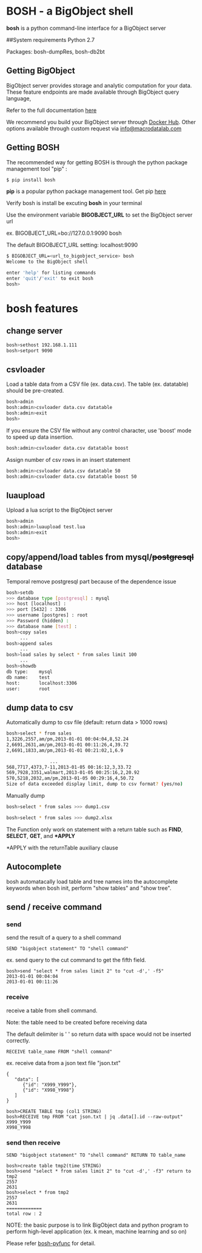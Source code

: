 # BOSH - a BigObject shell

**bosh** is a python command-line interface for a BigObject server

##System requirements
Python 2.7

Packages: bosh-dumpRes, bosh-db2bt

## Getting BigObject

BigObject server provides storage and analytic computation for your data.
These feature endpoints are made available through BigObject query language,

Refer to the full documentation [here](https://docs.bigobject.io/)

We recommend you build your BigObject server through
[Docker Hub](https://registry.hub.docker.com/u/macrodata/bigobject/).  Other options available through custom
request via info@macrodatalab.com

## Getting BOSH

The recommended way for getting BOSH is through the python package management tool "pip" :

```bash
$ pip install bosh
```

**pip** is a popular python package management tool.  Get pip
[here](https://pip.pypa.io/en/latest/installing.html)

Verify bosh is install be excuting **bosh** in your terminal
 
Use the environment variable **BIGOBJECT_URL**  to set the BigObject server url

ex. BIGOBJECT_URL=bo://127.0.0.1:9090 bosh

The default BIGOBJECT_URL setting: localhost:9090 

```bash
$ BIGOBJECT_URL=<url_to_bigobject_service> bosh
Welcome to the BigObject shell

enter 'help' for listing commands
enter 'quit'/'exit' to exit bosh
bosh>
```

# bosh features
## change server
```bash
bosh>sethost 192.168.1.111
bosh>setport 9090
```

## csvloader
Load a table data from a CSV file (ex. data.csv). The table (ex. datatable) should be pre-created.
```bash
bosh>admin
bosh:admin>csvloader data.csv datatable
bosh:admin>exit
bosh>
```
If you ensure the CSV file without any control character, use 'boost' mode to speed up data insertion.
```bash
bosh:admin>csvloader data.csv datatable boost
```
Assign number of csv rows in an insert statement
```bash
bosh:admin>csvloader data.csv datatable 50
bosh:admin>csvloader data.csv datatable boost 50
```

## luaupload
Upload a lua script to the BigObject server
```bash
bosh>admin
bosh:admin>luaupload test.lua
bosh:admin>exit
bosh>
```

## copy/append/load tables from mysql/~~postgresql~~ database
Temporal remove postgresql part because of the dependence issue
```bash
bosh>setdb
>>> database type [postgresql] : mysql
>>> host [localhost] : 
>>> port [5432] : 3306
>>> username [postgres] : root 
>>> Password (hidden) : 
>>> database name [test] : 
bosh>copy sales
     ...
bosh>append sales
     ...
bosh>load sales by select * from sales limit 100
     ...
bosh>showdb
db type:	mysql
db name:	test
host:		localhost:3306
user:		root
```

## dump data to csv
Automatically dump to csv file (default: return data > 1000 rows)
```bash
bosh>select * from sales
1,3226,2557,am/pm,2013-01-01 00:04:04,8,52.24
2,6691,2631,am/pm,2013-01-01 00:11:26,4,39.72
2,6691,1833,am/pm,2013-01-01 00:21:02,1,6.9

                ...
568,7717,4373,7-11,2013-01-05 00:16:12,3,33.72
569,7928,3351,walmart,2013-01-05 00:25:16,2,20.92
570,5218,2032,am/pm,2013-01-05 00:29:16,4,50.72
Size of data exceeded display limit, dump to csv format? (yes/no)
```
Manually dump
```bash
bosh>select * from sales >>> dump1.csv

bosh>select * from sales >>> dump2.xlsx
```
The Function only work on statement with a return table such as **FIND**, **SELECT**, **GET**, and **\*APPLY**

\*APPLY with the returnTable auxiliary clause

## Autocomplete

bosh automatacally load table and tree names into the autocomplete keywords when bosh init, perform "show tables" and "show tree".

## send / receive command

### send
send the result of a query to a shell command

    SEND "bigobject statement" TO "shell command"
    
ex. send query to the cut command to get the fifth field.

```
bosh>send "select * from sales limit 2" to "cut -d',' -f5"
2013-01-01 00:04:04
2013-01-01 00:11:26
```

### receive
receive a table from shell command. 

Note: the table need to be created before receiving data

The default delimiter is ' ' so return data with space would not be inserted correctly.

    RECEIVE table_name FROM "shell command"

ex. receive data from a json text file "json.txt"
```
{
   "data": [
      {"id": "X999_Y999"},
      {"id": "X998_Y998"} 
   ]
}
```
```
bosh>CREATE TABLE tmp (col1 STRING)
bosh>RECEIVE tmp FROM "cat json.txt | jq .data[].id --raw-output"
X999_Y999
X998_Y998
```

### send then receive

    SEND "bigobject statement" TO "shell command" RETURN TO table_name

```
bosh>create table tmp2(time STRING)
bosh>send "select * from sales limit 2" to "cut -d',' -f3" return to tmp2
2557
2631
bosh>select * from tmp2
2557
2631
=============
total row : 2
```

NOTE: the basic purpose is to link BigObject data and python program to perform high-level application (ex. k mean, machine learning and so on)

Please refer [bosh-pyfunc](https://github.com/bigobject-inc/bosh-pyfunc) for detail.

